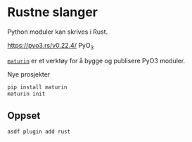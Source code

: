 # Rustne slanger

Python moduler kan skrives i Rust.

https://pyo3.rs/v0.22.4/
PyO<sub>3</sub>

[`maturin`](https://www.maturin.rs) er et verktøy for å bygge og publisere PyO3 moduler.

Nye prosjekter
```bash
pip install maturin
maturin init
```

## Oppset

```bash
asdf plugin add rust
```
